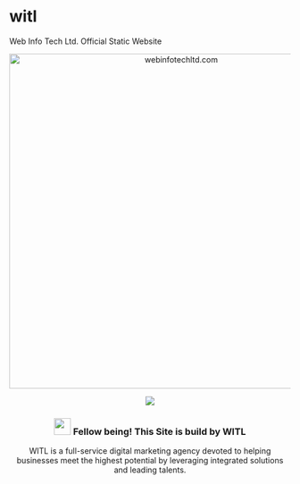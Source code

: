 # witl
Web Info Tech Ltd. Official Static Website 
<!-- Hero -->
<p align="center">
  <a href="https://webinfotechltd.com/" target="_blank" rel="noopener">
    <img width="600" src="https://github.com/muhimahi/witl/assets/63067849/058aa12e-471e-452e-9538-c9ddc4010489" title="webinfotechltd.com" 
         alt="webinfotechltd.com">
  </a>
</p>

<!-- important links -->
<p align="center">
  <!-- Sites Views -->
  <a href="https://muhimahi.com" target="_blank" rel="noopener">
  <img width="" src="https://komarev.com/ghpvc/?username=muhimahi&style=flat">
  </a>
<!-- Header Text -->
<div align="center">
  <h3><img src = "https://raw.githubusercontent.com/MartinHeinz/MartinHeinz/master/wave.gif" width = 30px> Fellow being! This Site is build by WITL</h3> 
  
  WITL is a full-service digital marketing agency devoted to helping businesses meet the highest potential by leveraging integrated solutions and leading talents.
</div>
